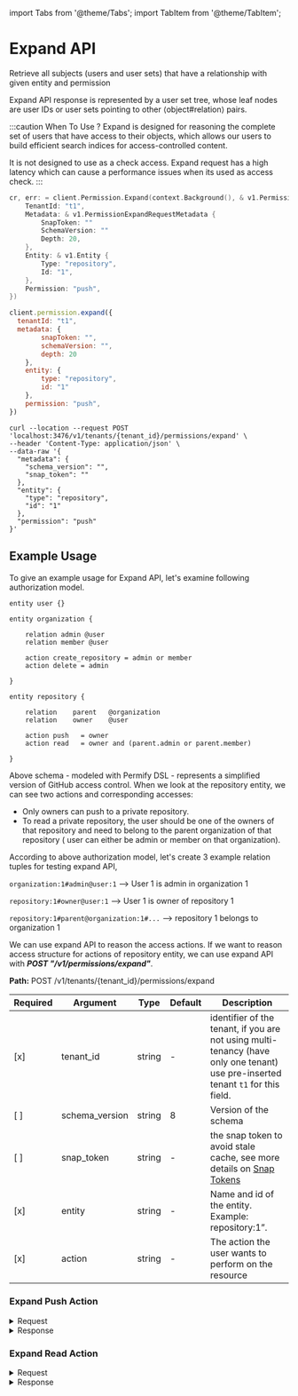 import Tabs from '@theme/Tabs';
import TabItem from '@theme/TabItem';

# Expand API 

Retrieve all subjects (users and user sets) that have a relationship with given entity and permission

Expand API response is represented by a user set tree, whose leaf nodes are user IDs or user sets pointing to other ⟨object#relation⟩ pairs. 

:::caution When To Use ?
Expand is designed for reasoning the complete set of users that have access to their objects, which allows our users to build efficient search indices for access-controlled content. 

It is not designed to use as a check access. Expand request has a high latency which can cause a performance issues when its used as access check.
:::

<Tabs>
<TabItem value="go" label="Go">

```go
cr, err: = client.Permission.Expand(context.Background(), & v1.PermissionExpandRequest {
    TenantId: "t1",
    Metadata: & v1.PermissionExpandRequestMetadata {
        SnapToken: ""
        SchemaVersion: ""
        Depth: 20,
    },
    Entity: & v1.Entity {
        Type: "repository",
        Id: "1",
    },
    Permission: "push",
})
```

</TabItem>

<TabItem value="node" label="Node">

```javascript
client.permission.expand({
  tenantId: "t1",
  metadata: {
        snapToken: "",
        schemaVersion: "",
        depth: 20
    },
    entity: {
        type: "repository",
        id: "1"
    },
    permission: "push",
})
```

</TabItem>
<TabItem value="curl" label="cURL">

```curl
curl --location --request POST 'localhost:3476/v1/tenants/{tenant_id}/permissions/expand' \
--header 'Content-Type: application/json' \
--data-raw '{
  "metadata": {
    "schema_version": "",
    "snap_token": ""
  },
  "entity": {
    "type": "repository",
    "id": "1"
  },
  "permission": "push"
}'
```
</TabItem>
</Tabs>

## Example Usage

To give an example usage for Expand API, let's examine following authorization model.

```perm
entity user {} 

entity organization {

    relation admin @user    
    relation member @user    

    action create_repository = admin or member
    action delete = admin

} 

entity repository {

    relation    parent   @organization 
    relation    owner    @user           

    action push   = owner
    action read   = owner and (parent.admin or parent.member)

} 
```

Above schema - modeled with Permify DSL - represents a simplified version of GitHub access control. When we look at the repository entity, we can see two actions and corresponding accesses:

 - Only owners can push to a private repository.
 - To read a private repository, the user should be one of the owners of that repository and need to belong to the parent organization of that repository ( user can either be admin or member on that organization).

According to above authorization model, let's create 3 example relation tuples for testing expand API,

`organization:1#admin@user:1`  --> User 1 is admin in organization 1‍

`repository:1#owner@user:1`  --> User 1 is owner of repository 1  

`repository:1#parent@organization:1#...`  --> repository 1 belongs to organization 1

We can use expand API to reason the access actions. If we want to reason access structure for actions of repository entity, we can use expand API with ***POST "/v1/permissions/expand"***. 

**Path:** POST /v1/tenants/{tenant_id}/permissions/expand

| Required | Argument | Type | Default | Description |
|----------|----------|---------|---------|-------------------------------------------------------------------------------------------|
| [x]   | tenant_id | string | - | identifier of the tenant, if you are not using multi-tenancy (have only one tenant) use pre-inserted tenant `t1` for this field.
| [ ]   | schema_version | string | 8 | Version of the schema |
| [ ]   | snap_token | string | - | the snap token to avoid stale cache, see more details on [Snap Tokens](../../reference/snap-tokens) |
| [x]   | entity | string | - | Name and id of the entity. Example: repository:1”.
| [x]   | action | string | - | The action the user wants to perform on the resource |

### Expand Push Action 

<details><summary>Request</summary>
<p>

```json
{
  "metadata": {
    "schema_version": "",
    "snap_token": ""
  },
  "entity": {
    "type": "repository",
    "id": "1"
  },
  "permission": "push"
}
```

</p>
</details>

<details><summary>Response</summary>
<p>

```json
{
    "tree": {
        "target": {
            "entity": {
                "type": "repository",
                "id": "1"
            },
            "relation": "owner"
        },
        "leaf": {
            "exclusion": false,
            "subjects": [
                {
                    "type": "user",
                    "id": "1",
                    "relation": ""
                }
            ]
        }
    }
}
```

</p>
</details>

### Expand Read Action 

<details><summary>Request</summary>
<p>

```json
{
    "entity": {
        "type": "repository",
        "id": "1"
    },
    "action": "read"
}
```

</p>
</details>

<details><summary>Response</summary>
<p>

```json
{
    "tree": {
        "target": null,
        "expand": {
            "operation": "INTERSECTION",
            "children": [
                {
                    "target": {
                        "entity": {
                            "type": "repository",
                            "id": "1"
                        },
                        "relation": "owner"
                    },
                    "leaf": {
                        "exclusion": false,
                        "subjects": [
                            {
                                "type": "user",
                                "id": "1",
                                "relation": ""
                            }
                        ]
                    }
                },
                {
                    "target": null,
                    "expand": {
                        "operation": "UNION",
                        "children": [
                            {
                                "target": null,
                                "expand": {
                                    "operation": "UNION",
                                    "children": [
                                        {
                                            "target": {
                                                "entity": {
                                                    "type": "repository",
                                                    "id": "1"
                                                },
                                                "relation": "parent.admin"
                                            },
                                            "leaf": {
                                                "exclusion": false,
                                                "subjects": [
                                                    {
                                                        "type": "organization",
                                                        "id": "1",
                                                        "relation": "admin"
                                                    }
                                                ]
                                            }
                                        },
                                        {
                                            "target": {
                                                "entity": {
                                                    "type": "organization",
                                                    "id": "1"
                                                },
                                                "relation": "admin"
                                            },
                                            "leaf": {
                                                "exclusion": false,
                                                "subjects": [
                                                    {
                                                        "type": "user",
                                                        "id": "1",
                                                        "relation": ""
                                                    }
                                                ]
                                            }
                                        }
                                    ]
                                }
                            },
                            {
                                "target": null,
                                "expand": {
                                    "operation": "UNION",
                                    "children": [
                                        {
                                            "target": {
                                                "entity": {
                                                    "type": "repository",
                                                    "id": "1"
                                                },
                                                "relation": "parent.member"
                                            },
                                            "leaf": {
                                                "exclusion": false,
                                                "subjects": [
                                                    {
                                                        "type": "organization",
                                                        "id": "1",
                                                        "relation": "member"
                                                    }
                                                ]
                                            }
                                        },
                                        {
                                            "target": {
                                                "entity": {
                                                    "type": "organization",
                                                    "id": "1"
                                                },
                                                "relation": "member"
                                            },
                                            "leaf": {
                                                "exclusion": false,
                                                "subjects": []
                                            }
                                        }
                                    ]
                                }
                            }
                        ]
                    }
                }
            ]
        }
    }
}
```
</p>
</details>

